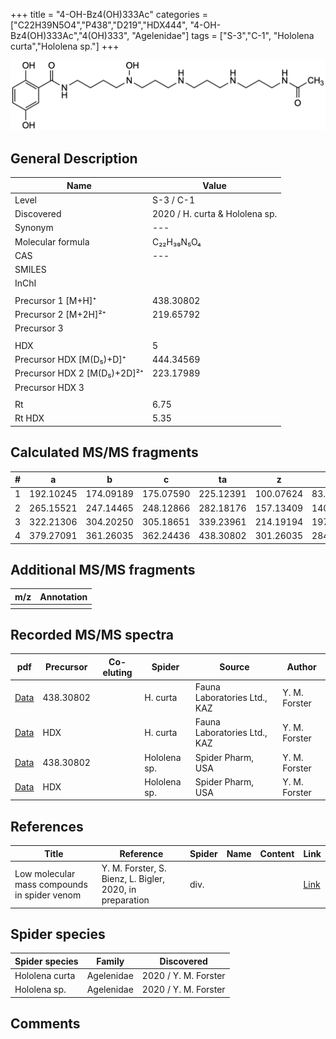 +++
title = "4-OH-Bz4(OH)333Ac"
categories = ["C22H39N5O4","P438","D219","HDX444",
"4-OH-Bz4(OH)333Ac","4(OH)333",
"Agelenidae"]
tags = ["S-3","C-1",
"Hololena curta","Hololena sp."]
+++

![](/img/4-OH-Bz4(OH)333Ac.png)

## General Description

| Name                       | Value              |
|----------------------------|--------------------|
| Level                      | S-3 / C-1          |
| Discovered                 | 2020 / H. curta & Hololena sp. |
| Synonym                    | ---                |
| Molecular formula          | C₂₂H₃₉N₅O₄                   |
| CAS                        | ---                |
| SMILES |   |
| InChI  |   |
|                            |                    |
| Precursor 1 [M+H]⁺         | 438.30802                   |
| Precursor 2 [M+2H]²⁺       | 219.65792                   |
| Precursor 3                |                    |
|                            |                    |
| HDX                        | 5                   |
| Precursor HDX   [M(D₅)+D]⁺   | 444.34569                   |
| Precursor HDX 2 [M(D₅)+2D]²⁺ | 223.17989                    |
| Precursor HDX 3            |                    |
|                            |                    |
| Rt                         | 6.75                   |
| Rt HDX                     | 5.35                   |

## Calculated MS/MS fragments

| # | a         | b         | c         | ta        | z         | y         | tz        |
|---|-----------|-----------|-----------|-----------|-----------|-----------|-----------|
| 1 | 192.10245 | 174.09189 | 175.07590 | 225.12391 | 100.07624 | 83.04969 | 117.10279 |
| 2 | 265.15521 | 247.14465 | 248.12866 | 282.18176 | 157.13409 | 140.10754 | 174.16064 |
| 3 | 322.21306 | 304.20250 | 305.18651 | 339.23961 | 214.19194 | 197.16539 | 247.21340 |
| 4 | 379.27091 | 361.26035 | 362.24436 | 438.30802 | 301.26035 | 284.23380 | 318.28690 |

## Additional MS/MS fragments

| m/z | Annotation |
|-----|------------|
|     |            |

## Recorded MS/MS spectra

| pdf                                             | Precursor | Co-eluting | Spider      | Source                       | Author        |
|-------------------------------------------------|-----------|------------|-------------|------------------------------|---------------|
| [Data](/pdf/H-curta/438_4-OH-Bz4(OH)333Ac_Hc.pdf) | 438.30802 |           | H. curta | Fauna Laboratories Ltd., KAZ | Y. M. Forster |
| [Data](/pdf/H-curta/438_4-OH-Bz4(OH)333Ac_Hc_HDX.pdf) | HDX |           | H. curta | Fauna Laboratories Ltd., KAZ | Y. M. Forster |
| [Data](/pdf/Hololena-sp/438_4-OH-Bz4(OH)333Ac_Ho-sp.pdf) | 438.30802 |           | Hololena sp. | Spider Pharm, USA | Y. M. Forster |
| [Data](/pdf/Hololena-sp/438_4-OH-Bz4(OH)333Ac_Ho-sp_HDX.pdf) | HDX |           | Hololena sp. | Spider Pharm, USA | Y. M. Forster |


## References

| Title | Reference | Spider | Name | Content | Link |
|-------|-----------|--------|------|---------|------|
| Low molecular mass compounds in spider venom      | Y. M. Forster, S. Bienz, L. Bigler, 2020, in preparation          | div.       |   |   | [Link](unknown) |

## Spider species

| Spider species     | Family     | Discovered           |
|--------------------|------------|----------------------|
| Hololena curta | Agelenidae | 2020 / Y. M. Forster |
| Hololena sp. | Agelenidae | 2020 / Y. M. Forster |


## Comments